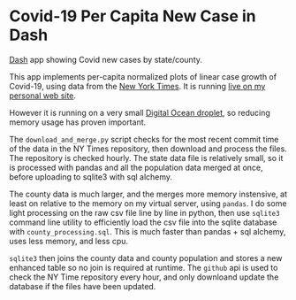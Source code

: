 # Covid-19 Per Capita New Case in Dash
[Dash](https://dash.plotly.com) app showing Covid new cases by state/county.

This app implements per-capita normalized plots of linear case growth of Covid-19, using data from the [New York Times](https://github.com/nytimes/covid-19-data). It is running [live on my personal web site](https://marcoshuerta.com/dash/covid/).

However it is running on a very small [Digital Ocean droplet](https://m.do.co/c/6e16d6da6cf4), so reducing memory usage has proven important.

The `download_and_merge.py` script checks for the most recent commit time of the data in the NY Times repository, then download and process the files. The repository is checked hourly. The state data file is relatively small, so it is processed with pandas and all the population data merged at once, before uploading to sqlite3 with sql alchemy.

The county data is much larger, and the merges more memory instensive, at least on relative to the memory on my virtual server, using `pandas`. I do some light processing on the raw csv file line by line in python, then use `sqlite3` command line utility to efficiently load the csv file into the sqlite database with `county_processing.sql`. This is much faster than pandas + sql alchemy, uses less memory, and less cpu. 

`sqlite3` then joins the county data and county population and stores a new enhanced table so no join is required at runtime. The `github` api is used to check the NY Time repository every hour, and only downloand update the database if the files have been updated.



